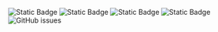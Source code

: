 ![Static Badge](https://img.shields.io/badge/blacklists-60-000000) ![Static Badge](https://img.shields.io/badge/blacklisted-3105530-cc0000) ![Static Badge](https://img.shields.io/badge/whitelisted-2242-00CC00) ![Static Badge](https://img.shields.io/badge/streaming_blacklist-28107-000000) ![GitHub issues](https://img.shields.io/github/issues/fabriziosalmi/blacklists)
